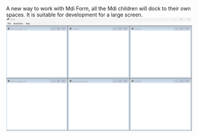 A new way to work with Mdi Form, all the Mdi children will dock to their own spaces. It is suitable for development for a large screen.
![](screenshot.png)
